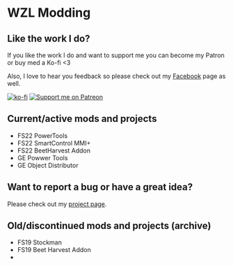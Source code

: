 # WZL Modding

## Like the work I do?
If you like the work I do and want to support me you can become my Patron or buy med a Ko-fi <3

Also, I love to hear you feedback so please check out my [Facebook](https://www.facebook.com/w33zl) page as well.

[![ko-fi](https://ko-fi.com/img/githubbutton_sm.svg)](https://ko-fi.com/X8X0BB65P) [![Support me on Patreon](https://img.shields.io/endpoint.svg?url=https%3A%2F%2Fshieldsio-patreon.vercel.app%2Fapi%3Fusername%3Dwzlmodding%3F%26type%3Dpatrons&style=for-the-badge)](https://patreon.com/wzlmodding?)


## Current/active mods and projects
* FS22 PowerTools
* FS22 SmartControl MMI+
* FS22 BeetHarvest Addon
* GE Powwer Tools
* GE Object Distributor

## Want to report a bug or have a great idea?
Please check out my [project page](https://go.xilent.se/wzl-modding-projects).

## Old/discontinued mods and projects (archive)
* FS19 Stockman
* FS19 Beet Harvest Addon
* 

